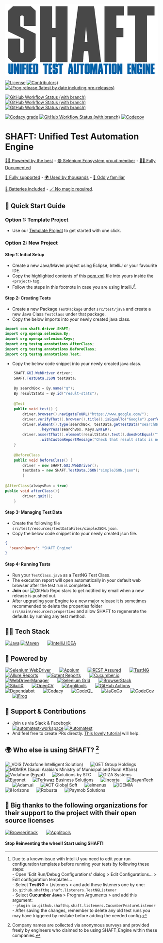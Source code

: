 <img src="src/main/resources/images/shaft.png" alt="SHAFT_ENGINE" style="display:block; margin-left:auto; margin-right:auto;"/>

<!-- Badges provided by https://shields.io/ -->
[![License](https://img.shields.io/github/license/ShaftHQ/SHAFT_Engine?color=indigo&style=for-the-badge)](https://github.com/ShaftHQ/SHAFT_ENGINE/blob/master/LICENSE)
 [![Contributors)](https://img.shields.io/github/contributors/ShaftHQ/SHAFT_ENGINE?color=indigo&style=for-the-badge)](https://github.com/ShaftHQ/SHAFT_ENGINE/graphs/contributors)
 [![JFrog release (latest by date including pre-releases)](https://img.shields.io/github/v/release/ShaftHQ/shaft_engine?include_prereleases&color=indigo&label=Latest%20Release&style=for-the-badge)](https://automatest.jfrog.io/ui/packages/gav:%2F%2Fio.github.shafthq:SHAFT_ENGINE)

[![GitHub Workflow Status (with branch)](https://img.shields.io/github/actions/workflow/status/SHAFTHQ/SHAFT_Engine/test.yml?branch=master&color=forestgreen&label=Web%20Tests&style=for-the-badge)](https://github.com/ShaftHQ/SHAFT_ENGINE/actions/workflows/test.yml)
 [![GitHub Workflow Status (with branch)](https://img.shields.io/github/actions/workflow/status/SHAFTHQ/SHAFT_Engine/test_mobile.yml?branch=master&color=forestgreen&label=Mobile%20Tests&style=for-the-badge)](https://github.com/ShaftHQ/SHAFT_ENGINE/actions/workflows/test_mobile.yml)
 [![GitHub Workflow Status (with branch)](https://img.shields.io/github/actions/workflow/status/SHAFTHQ/SHAFT_Engine/jfrog_cd.yml?branch=master&color=forestgreen&label=Continuous%20Releases&style=for-the-badge)](https://github.com/ShaftHQ/SHAFT_ENGINE/actions/workflows/jfrog_cd.yml)

[![Codacy grade](https://img.shields.io/codacy/grade/de526d8e36ad4021a2f8f5ed553e4976?style=for-the-badge&color=blue&label=Code%20Quality)](https://app.codacy.com/gh/ShaftHQ/SHAFT_ENGINE/dashboard)
 [![GitHub Workflow Status (with branch)](https://img.shields.io/github/actions/workflow/status/SHAFTHQ/SHAFT_Engine/codeql-analysis.yml?branch=master&label=Security&color=blue&style=for-the-badge)](https://github.com/ShaftHQ/SHAFT_ENGINE/actions/workflows/codeql-analysis.yml)
 [![Codecov](https://img.shields.io/codecov/c/github/shafthq/shaft_engine?style=for-the-badge&label=Coverage&color=blue)](https://app.codecov.io/gh/ShaftHQ/SHAFT_ENGINE)
 

# SHAFT: Unified Test Automation Engine


[🦸‍♂️ Powered by the best](https://github.com/ShaftHQ/SHAFT_ENGINE#-powered-by) - [🟢 Selenium Ecosystem proud member](https://www.selenium.dev/ecosystem/) - [👨‍🏫 Fully Documented](https://ShaftHQ.github.io/SHAFT_Engine_Docusaurus/)

[🤝 Fully supported](https://github.com/ShaftHQ/SHAFT_ENGINE#-support--contributions) - [🌍 Used by thousands](https://github.com/ShaftHQ/SHAFT_ENGINE#-who-else-is-using-shaft-2) - [🤨 Oddly familiar](https://github.com/ShaftHQ/SHAFT_ENGINE#-tech-stack)

[🔋 Batteries included](https://github.com/MohabMohie/using_SHAFT_Engine) - [🪄 No magic required](https://ShaftHQ.github.io/SHAFT_ENGINE/).


<a id="quick-start-guide"></a>
## 🏃 Quick Start Guide

### Option 1: Template Project
- Use our [Template Project](https://github.com/MohabMohie/using_SHAFT_Engine) to get started with one click.

### Option 2: New Project
#### Step 1: Initial Setup
- Create a new Java/Maven project using Eclipse, IntelliJ or your favourite IDE.
- Copy the highlighted contents of this [pom.xml](https://github.com/MohabMohie/using_SHAFT_Engine/blob/main/GUI_Web/pom.xml#L11-L80) file into yours inside the ```<project>``` tag.
- Follow the steps in this footnote in case you are using IntelliJ[^1].

#### Step 2: Creating Tests
- Create a new Package ```TestPackage``` under ```src/test/java``` and create a new Java Class ```TestClass``` under that package.
- Copy the below imports into your newly created java class.
```java
import com.shaft.driver.SHAFT;
import org.openqa.selenium.By;
import org.openqa.selenium.Keys;
import org.testng.annotations.AfterClass;
import org.testng.annotations.BeforeClass;
import org.testng.annotations.Test;
```
- Copy the below code snippet into your newly created java class.
```java
    SHAFT.GUI.WebDriver driver;
    SHAFT.TestData.JSON testData;

    By searchBox = By.name("q");
    By resultStats = By.id("result-stats");

    @Test
    public void test() {
        driver.browser().navigateToURL("https://www.google.com/");
        driver.verifyThat().browser().title().isEqualTo("Google").perform();
        driver.element().type(searchBox, testData.getTestData("searchQuery"))
                .keyPress(searchBox, Keys.ENTER);
        driver.assertThat().element(resultStats).text().doesNotEqual("")
                .withCustomReportMessage("Check that result stats is not empty").perform();
    }

    @BeforeClass
    public void beforeClass() {
        driver = new SHAFT.GUI.WebDriver();
        testData = new SHAFT.TestData.JSON("simpleJSON.json");
        }

@AfterClass(alwaysRun = true)
public void afterClass(){
        driver.quit();
    }
```

#### Step 3: Managing Test Data
- Create the following file ```src/test/resources/testDataFiles/simpleJSON.json```.
- Copy the below code snippet into your newly created json file.
```json
{
  "searchQuery": "SHAFT_Engine"
}
```

#### Step 4: Running Tests
- Run your ```TestClass.java``` as a TestNG Test Class.
- The execution report will open automatically in your default web browser after the test run is completed.
- <b>Join</b> our ![GitHub Repo stars](https://img.shields.io/github/stars/shafthq/shaft_engine?logoColor=black&style=social) to get notified by email when a new release is pushed out.
- After upgrading your Engine to a new major release it is sometimes recommended to delete the properties
  folder ```src\main\resources\properties``` and allow SHAFT to regenerate the defaults by running any test method.
  [^1]: Due to a known issue with IntelliJ you need to edit your run configuration templates before running your tests
  by following these steps:
  <br/>- Open 'Edit Run/Debug Configurations' dialog > Edit Configurations... > Edit configuration templates...
  <br/>- Select <b>TestNG</b> > Listeners > and add these listeners one by one:
  <br/>`io.github.shafthq.shaft.listeners.TestNGListener`
  <br/>- Select <b>Cucumber Java</b> > Program Arguments > and add this argument:
  <br/>`--plugin io.github.shafthq.shaft.listeners.CucumberFeatureListener`
  <br/>- After saving the changes, remember to delete any old test runs you may have triggered by mistake before adding
  the needed config.


## 👨‍💻 Tech Stack
<a href="https://www.oracle.com/eg/java/technologies/downloads/" target="_blank"><img src="https://www.chrisjmendez.com/content/images/2019/01/Java_logo_icon.png" alt="Java" height="50px"></a>
<a href="https://maven.apache.org/" target="_blank"><img src="https://upload.wikimedia.org/wikipedia/commons/thumb/5/52/Apache_Maven_logo.svg/340px-Apache_Maven_logo.svg.png" alt="Maven" height="50px"></a>
&nbsp;&nbsp;&nbsp;&nbsp;&nbsp;&nbsp;<a href="https://www.jetbrains.com/idea/" target="_blank"><img src="https://upload.wikimedia.org/wikipedia/commons/thumb/9/9c/IntelliJ_IDEA_Icon.svg/1200px-IntelliJ_IDEA_Icon.svg.png" alt="IntelliJ IDEA" height="50px"></a>


## 🦸 Powered by
<a href="https://www.selenium.dev/" target="_blank"><img src="https://www.selenium.dev/images/selenium_4_logo.png" alt="Selenium WebDriver" height="50px"></a>
&nbsp;&nbsp;&nbsp;&nbsp;&nbsp;&nbsp;<a href="https://appium.github.io/appium/docs/en/2.0/" target="_blank"><img src="https://appium.github.io/appium/docs/en/2.0/assets/images/appium-logo-horiz.png" alt="Appium" height="50px"></a>
&nbsp;&nbsp;&nbsp;&nbsp;&nbsp;&nbsp;<a href="https://rest-assured.io/" target="_blank"><img src="https://avatars.githubusercontent.com/u/19369327?s=280&v=4" alt="REST Assured" height="50px"></a>
&nbsp;&nbsp;&nbsp;&nbsp;&nbsp;&nbsp;<a href="https://testng.org/doc/" target="_blank"><img src="https://545767148-files.gitbook.io/~/files/v0/b/gitbook-x-prod.appspot.com/o/spaces%2F-MdBdUMSCcMYTyNwZf80%2Fuploads%2Fgit-blob-7e5b23257dbb5cc3262c56840d5cf9fa85b27dce%2Ftestng.png?alt=media" alt="TestNG" height="50px"></a>
&nbsp;&nbsp;&nbsp;&nbsp;&nbsp;&nbsp;<a href="https://docs.qameta.io/allure/" target="_blank"><img src="https://avatars.githubusercontent.com/u/5879127?s=200&v=4" alt="Allure Reports" height="50px"></a>
&nbsp;&nbsp;&nbsp;&nbsp;&nbsp;&nbsp;<a href="https://www.extentreports.com/" target="_blank"><img src="https://www.extentreports.com/wp-content/uploads/2018/09/Extent_logomark_transparentbg.png" alt="Extent Reports" height="50px"></a>
&nbsp;&nbsp;&nbsp;&nbsp;&nbsp;&nbsp;<a href="https://cucumber.io/tools/cucumber-open/" target="_blank"><img src="https://github.com/cucumber/cucumber-ruby/raw/main/.github/img/cucumber-open-logo.png" alt="Cucumber.io" height="50px"></a>
&nbsp;&nbsp;&nbsp;&nbsp;&nbsp;&nbsp;<a href="https://bonigarcia.dev/webdrivermanager/" target="_blank"><img src="https://bonigarcia.dev/webdrivermanager/img/wdm.png" alt="WebDriverManager" height="50px"></a>
&nbsp;&nbsp;&nbsp;&nbsp;&nbsp;&nbsp;<a href="https://www.selenium.dev/documentation/grid/" target="_blank"><img src="https://media.softwaresim.com/Selenium_Grid_mpxkym-600.webp" alt="Selenium Grid" height="50px"></a>
&nbsp;&nbsp;&nbsp;&nbsp;&nbsp;&nbsp;<a href="https://www.browserstack.com/" target="_blank"><img src="https://www.insightpartners.com//assets/media/2021/06/browserstack.png" alt="BrowserStack" height="50px"></a>
&nbsp;&nbsp;&nbsp;&nbsp;&nbsp;&nbsp;<a href="http://sikulix.com/" target="_blank"><img src="https://raw.githubusercontent.com/RaiMan/SikuliX1/master/Support/sikulix-red.png" alt="SikuliX" height="50px"></a>
&nbsp;&nbsp;&nbsp;&nbsp;&nbsp;&nbsp;<a href="https://opencv.org/" target="_blank"><img src="https://opencv.org/wp-content/uploads/2022/05/logo.png" alt="OpenCV" height="50px"></a>
&nbsp;&nbsp;&nbsp;&nbsp;&nbsp;&nbsp;<a href="https://applitools.com/" target="_blank"><img src="https://www.selenium.dev/images/sponsors/applitools.png" alt="Applitools" height="50px"></a>
&nbsp;&nbsp;&nbsp;&nbsp;&nbsp;&nbsp;<a href="https://github.com/features/actions" target="_blank"><img src="https://github.githubassets.com/images/modules/site/features/actions-icon-actions.svg" alt="GitHub Actions" height="50px"></a>
&nbsp;&nbsp;&nbsp;&nbsp;&nbsp;&nbsp;<a href="https://github.com/dependabot" target="_blank"><img src="https://miro.medium.com/max/929/1*Lqt3yQYXJ-dmVuQEgpYcXQ.png" alt="Dependabot" height="50px"></a>
&nbsp;&nbsp;&nbsp;&nbsp;&nbsp;&nbsp;<a href="https://app.codacy.com/gh/ShaftHQ/SHAFT_ENGINE/dashboard" target="_blank"><img src="https://upload.wikimedia.org/wikipedia/commons/thumb/9/9e/Codacy-logo-black.svg/2560px-Codacy-logo-black.svg.png" alt="Codacy" height="50px"></a>
&nbsp;&nbsp;&nbsp;&nbsp;&nbsp;&nbsp;<a href="https://codeql.github.com/" target="_blank"><img src="https://github.gallerycdn.vsassets.io/extensions/github/vscode-codeql/1.7.7/1670939628664/Microsoft.VisualStudio.Services.Icons.Default" alt="CodeQL" height="50px"></a>
&nbsp;&nbsp;&nbsp;&nbsp;&nbsp;&nbsp;<a href="https://www.eclemma.org/jacoco/" target="_blank"><img src="https://mkyong.com/wp-content/uploads/2018/11/Jacoco.png" alt="JaCoCo" height="50px"></a>
&nbsp;&nbsp;&nbsp;&nbsp;&nbsp;&nbsp;<a href="https://app.codecov.io/gh/ShaftHQ/SHAFT_ENGINE" target="_blank"><img src="https://assets-global.website-files.com/5f217a8e6bc2c82a9d803089/6387929c3810ef832471584f_codecov.png" alt="CodeCov" height="50px"></a>
&nbsp;&nbsp;&nbsp;&nbsp;&nbsp;&nbsp;<a href="https://automatest.jfrog.io/ui/packages/gav:%2F%2Fio.github.shafthq:SHAFT_ENGINE" target="_blank"><img src="https://speedmedia.jfrog.com/08612fe1-9391-4cf3-ac1a-6dd49c36b276/https://media.jfrog.com/wp-content/uploads/2021/12/29113553/jfrog-logo-2022.svg/mxw_96,f_auto" alt="jFrog" height="50px"></a>


<a id="support-and-contributions"></a>
## 🤝 Support & Contributions
- Join us via Slack & Facebook
<br/><a href="https://join.slack.com/t/automatest-workspace/shared_invite/zt-oii5i2gg-0ZGnih_Y34NjK7QqDn01Dw" target="_blank"><img src="https://a.slack-edge.com/80588/marketing/img/icons/icon_slack_hash_colored.png" alt="automatest-workspace" height="50"/></a>  <a href="https://www.facebook.com/groups/Automatest" target="_blank"><img src="https://facebookbrand.com/wp-content/uploads/2019/04/f_logo_RGB-Hex-Blue_512.png" alt="Automatest" height="50"/></a>
- And feel free to create PRs directly. [This lovely tutorial](https://dev.to/genicsblog/how-to-create-a-pull-request-in-github-correctly-20np) will help.


## 🌍 Who else is using SHAFT? [^4]
<img height="50" title="_VOIS (Vodafone Intelligent Solution)" alt="_VOIS (Vodafone Intelligent Solution)" src="https://www.vodafone.com/_next/image?url=https%3A%2F%2Fcontent.vodafone.com%2Fsites%2Fdefault%2Ffiles%2Finline-images%2FgN08grNr8s9vipkhltm4sWWezExdQg5LwJrGY2Ma2ojTjCnvi2.png&w=1600&q=100" href="https://www.vodafone.com/careers/professional-career-areas/shared-services">&nbsp;&nbsp;&nbsp;&nbsp;&nbsp;&nbsp;<img height="50" title="GET Group Holdings" alt="GET Group Holdings" src="https://www.getgroup.com/wp-content/themes/get-group-holdings/assets/images/logo-high-res-2.png" href="https://www.getgroup.com/">&nbsp;&nbsp;&nbsp;&nbsp;&nbsp;&nbsp;<img height="50" title="MOMRA (Saudi Arabia's Ministry of Municipal and Rural Affairs)" alt="MOMRA (Saudi Arabia's Ministry of Municipal and Rural Affairs)" src="https://momrah.gov.sa/themes/custom/momrah/assets/images/mh-logo-full.png" href="https://momra.gov.sa/">&nbsp;&nbsp;&nbsp;&nbsp;&nbsp;&nbsp;<img height="50" title="Vodafone (Egypt)" alt="Vodafone (Egypt)" src="https://upload.wikimedia.org/wikipedia/commons/9/90/Logonewvodafone.png" href="https://www.vodafone.com.eg">&nbsp;&nbsp;&nbsp;&nbsp;&nbsp;&nbsp;<img height="50" title="Solutions by STC" alt="Solutions by STC" src="https://solutions.com.sa/wp-content/uploads/2019/11/logo.svg" href="https://solutions.com.sa/">&nbsp;&nbsp;&nbsp;&nbsp;&nbsp;&nbsp;<img height="50" title="GIZA Systems" alt="GIZA Systems" src="https://gizasystems.com/img/logo.png" href="https://gizasystems.com/">&nbsp;&nbsp;&nbsp;&nbsp;&nbsp;&nbsp;<img height="50" title="Euronet" alt="Euronet" src="https://upload.wikimedia.org/wikipedia/commons/thumb/5/55/Euronet_Worldwide_logo.svg/1920px-Euronet_Worldwide_logo.svg.png" href="https://www.euronetworldwide.com/">&nbsp;&nbsp;&nbsp;&nbsp;&nbsp;&nbsp;<img height="50" title="Terkwaz Business Solutions" alt="Terkwaz Business Solutions" src="https://images.wuzzuf-data.net/files/company_logo/Terkwaz-Solutions-Jordan-35434-1578830823.png" href="https://www.terkwaz.com/">&nbsp;&nbsp;&nbsp;&nbsp;&nbsp;&nbsp;<img height="50" title="Incorta" alt="Incorta" src="https://media-exp1.licdn.com/dms/image/C560BAQHUWHhKl0xrCA/company-logo_200_200/0/1660913597037?e=2147483647&v=beta&t=CiDPUEvlIBqztN5gCre-pQ5f7M-03_02IQgJtL18wG8" href="https://www.incorta.com/">&nbsp;&nbsp;&nbsp;&nbsp;&nbsp;&nbsp;<img height="50" title="BayanTech" alt="BayanTech" src="https://bayan-tech.com/wp-content/uploads/2020/01/Bayan-Logo-2.png" href="https://bayan-tech.com/">&nbsp;&nbsp;&nbsp;&nbsp;&nbsp;&nbsp;<img height="50" title="Adam.ai" alt="Adam.ai" src="https://images.prismic.io/adamdotai/8e6625b0-e32b-4bee-b1b8-ebdc1d30cbfe_full-logo.svg?ixlib=gatsbyFP&auto=compress%2Cformat&fit=max&q=50" href="https://adam.ai/">&nbsp;&nbsp;&nbsp;&nbsp;&nbsp;&nbsp;<img height="50" title="ACT Global Soft" alt="ACT Global Soft" src="https://www.act.eg/wp-content/uploads/2021/01/3.png" href="https://www.act.eg/">&nbsp;&nbsp;&nbsp;&nbsp;&nbsp;&nbsp;<img height="50" title="elmenus" alt="elmenus" src="https://assets-global.website-files.com/625d19c77d49d0aa53047be3/625d19c77d49d0142c047d36_615c77e71175c38163bca403_elmenus.png" href="https://www.elmenus.com/">&nbsp;&nbsp;&nbsp;&nbsp;&nbsp;&nbsp;<img height="50" title="IDEMIA" alt="IDEMIA" src="https://wikiimg.tojsiabtv.com/wikipedia/commons/thumb/2/2e/IDEMIA_Logo.jpg/1280px-IDEMIA_Logo.jpg" href="https://www.idemia.com/">&nbsp;&nbsp;&nbsp;&nbsp;&nbsp;&nbsp;<img height="50" title="iHorizons" alt="iHorizons" src="https://www.ihorizons.com/sites/all/themes/ihorizons_theme/imgs/logo.png" href="https://www.ihorizons.com/">&nbsp;&nbsp;&nbsp;&nbsp;&nbsp;&nbsp;<img height="50" title="Robusta" alt="Robusta" src="https://images.wuzzuf-data.net/files/company_logo/Robusta-Egypt-7927.png" href="https://robustastudio.com/">&nbsp;&nbsp;&nbsp;&nbsp;&nbsp;&nbsp;<img height="50" title="Paymob Solutions" alt="Paymob Solutions" src="https://www.paymob.com/images/paymobLogo.png" href="https://www.paymob.com/">

[^4]: Company names are collected via anonymous surveys and provided freely by engineers who claimed to be using SHAFT_Engine within these companies.


## 🙏 Big thanks to the following organizations for their support to the project with their open source licenses
<a href="https://www.browserstack.com/" target="_blank"><img src="https://www.insightpartners.com//assets/media/2021/06/browserstack.png" alt="BrowserStack" height="50px"></a>
&nbsp;&nbsp;&nbsp;&nbsp;&nbsp;&nbsp;<a href="https://applitools.com/" target="_blank"><img src="https://www.selenium.dev/images/sponsors/applitools.png" alt="Applitools" height="50px"></a>


#### Stop Reinventing the wheel! Start using SHAFT!
